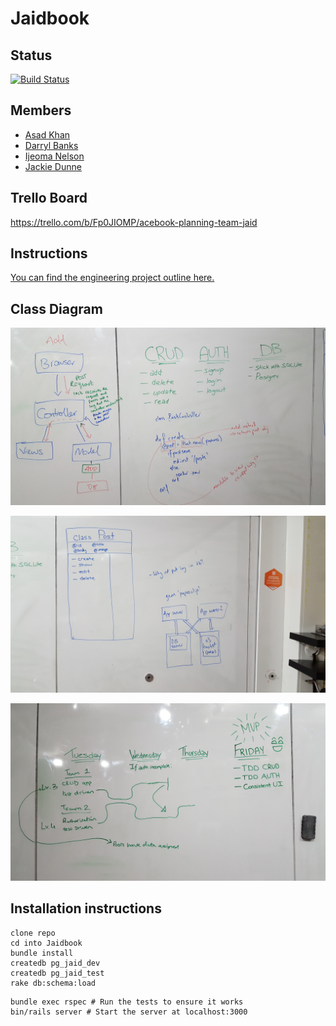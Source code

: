 # Jaidbook

## Status
[![Build Status](https://travis-ci.org/AsadK47/Jaidbook.svg?branch=master)](https://travis-ci.org/AsadK47/Jaidbook)

## Members
- [Asad Khan](https://github.com/AsadK47)
- [Darryl Banks](https://github.com/zombie9)
- [Ijeoma Nelson](https://github.com/githubsttar)
- [Jackie Dunne](https://github.com/kiedunne)


## Trello Board

https://trello.com/b/Fp0JIOMP/acebook-planning-team-jaid

## Instructions

[You can find the engineering project outline here.](https://github.com/makersacademy/course/tree/master/engineering_projects/rails)

## Class Diagram

![](assets/README-3814a64d.jpg)

![](assets/README-4c144c6b.jpg)

![](assets/README-f82fa3f2.jpg)

## Installation instructions

```
clone repo
cd into Jaidbook
bundle install
createdb pg_jaid_dev
createdb pg_jaid_test
rake db:schema:load
```

```
bundle exec rspec # Run the tests to ensure it works
bin/rails server # Start the server at localhost:3000
```

